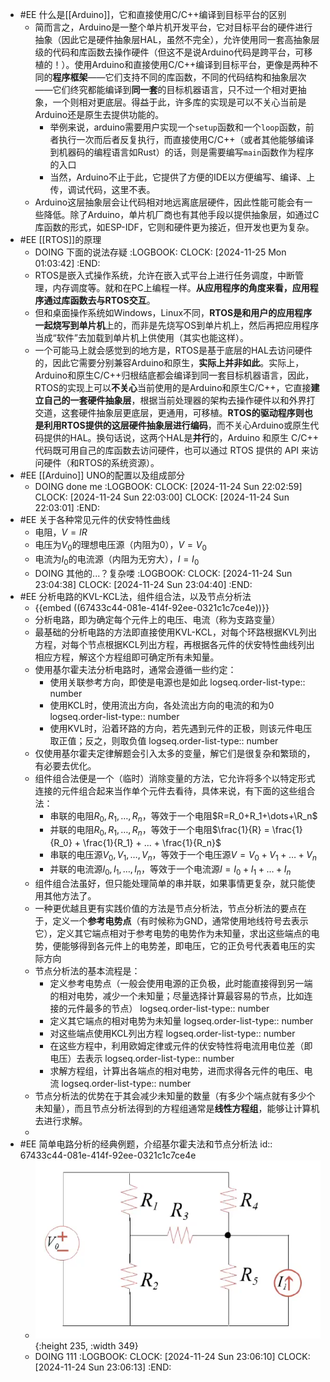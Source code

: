 - #EE 什么是[[Arduino]]，它和直接使用C/C++编译到目标平台的区别
	- 简而言之，Arduino是一整个单片机开发平台，它对目标平台的硬件进行抽象（因此它是硬件抽象层HAL，虽然不完全），允许使用同一套高抽象层级的代码和库函数去操作硬件（但这不是说Arduino代码是跨平台，可移植的！）。使用Arduino和直接使用C/C++编译到目标平台，更像是两种不同的**程序框架**——它们支持不同的库函数，不同的代码结构和抽象层次——它们终究都能编译到**同一套**的目标机器语言，只不过一个相对更抽象，一个则相对更底层。得益于此，许多库的实现是可以不关心当前是Arduino还是原生去提供功能的。
		- 举例来说，arduino需要用户实现一个`setup`函数和一个`loop`函数，前者执行一次而后者反复执行，而直接使用C/C++（或者其他能够编译到机器码的编程语言如Rust）的话，则是需要编写`main`函数作为程序的入口
		- 当然，Arduino不止于此，它提供了方便的IDE以方便编写、编译、上传，调试代码，这里不表。
	- Arduino这层抽象层会让代码相对地远离底层硬件，因此性能可能会有一些降低。除了Arduino，单片机厂商也有其他手段以提供抽象层，如通过C库函数的形式，如ESP-IDF，它则和硬件更为接近，但开发也更为复杂。
- #EE [[RTOS]]的原理
	- DOING 下面的说法存疑
	  :LOGBOOK:
	  CLOCK: [2024-11-25 Mon 01:03:42]
	  :END:
	- RTOS是嵌入式操作系统，允许在嵌入式平台上进行任务调度，中断管理，内存调度等。就和在PC上编程一样。**从应用程序的角度来看，应用程序通过库函数去与RTOS交互**。
	- 但和桌面操作系统如Windows，Linux不同，**RTOS是和用户的应用程序一起烧写到单片机**上的，而非是先烧写OS到单片机上，然后再把应用程序当成“软件”去加载到单片机上供使用（其实也能这样）。
	- 一个可能马上就会感觉到的地方是，RTOS是基于底层的HAL去访问硬件的，因此它需要分别兼容Arduino和原生，**实际上并非如此**。实际上，Arduino和原生C/C++归根结底都会编译到同一套目标机器语言，因此，RTOS的实现上可以**不关心**当前使用的是Arduino和原生C/C++，它直接**建立自己的一套硬件抽象层**，根据当前处理器的架构去操作硬件以和外界打交道，这套硬件抽象层更底层，更通用，可移植。**RTOS的驱动程序则也是利用RTOS提供的这层硬件抽象层进行编码**，而不关心Arduino或原生代码提供的HAL。换句话说，这两个HAL是**并行**的，Arduino 和原生 C/C++ 代码既可用自己的库函数去访问硬件，也可以通过 RTOS 提供的 API 来访问硬件（和RTOS的系统资源）。
- #EE [[Arduino]] UNO的配置以及组成部分
	- DOING done me
	  :LOGBOOK:
	  CLOCK: [2024-11-24 Sun 22:02:59]
	  CLOCK: [2024-11-24 Sun 22:03:00]
	  CLOCK: [2024-11-24 Sun 22:03:01]
	  :END:
- #EE 关于各种常见元件的伏安特性曲线
	- 电阻，$V=IR$
	- 电压为$V_0$的理想电压源（内阻为0），$V=V_0$
	- 电流为$I_0$的电流源（内阻为无穷大），$I=I_0$
	- DOING 其他的...？复杂喽
	  :LOGBOOK:
	  CLOCK: [2024-11-24 Sun 23:04:38]
	  CLOCK: [2024-11-24 Sun 23:04:40]
	  :END:
- #EE 分析电路的KVL-KCL法，组件组合法，以及节点分析法
	- {{embed ((67433c44-081e-414f-92ee-0321c1c7ce4e))}}
	- 分析电路，即为确定每个元件上的电压、电流（称为支路变量）
	- 最基础的分析电路的方法即直接使用KVL-KCL，对每个环路根据KVL列出方程，对每个节点根据KCL列出方程，再根据各元件的伏安特性曲线列出相应方程，解这个方程组即可确定所有未知量。
	- 使用基尔霍夫法分析电路时，通常会遵循一些约定：
		- 使用关联参考方向，即使是电源也是如此
		  logseq.order-list-type:: number
		- 使用KCL时，使用流出方向，各处流出方向的电流的和为0
		  logseq.order-list-type:: number
		- 使用KVL时，沿着环路的方向，若先遇到元件的正极，则该元件电压取正值；反之，则取负值
		  logseq.order-list-type:: number
	- 仅使用基尔霍夫定律解题会引入太多的变量，解它们是很复杂和繁琐的，有必要去优化。
	- 组件组合法便是一个（临时）消除变量的方法，它允许将多个以特定形式连接的元件组合起来当作单个元件去看待，具体来说，有下面的这些组合法：
		- 串联的电阻$R_0,R_1,\dots,R_n$，等效于一个电阻$R=R_0+R_1+\dots+\R_n$
		- 并联的电阻$R_0,R_1,\dots,R_n$，等效于一个电阻$\frac{1}{R} = \frac{1}{R_0} + \frac{1}{R_1} + ... + \frac{1}{R_n}$
		- 串联的电压源$V_0,V_1,\dots,V_n$，等效于一个电压源$V=V_0+V_1+\dots+V_n$
		- 并联的电流源$I_0,I_1,\dots,I_n$，等效于一个电流源$I=I_0+I_1+\dots+I_n$
	- 组件组合法虽好，但只能处理简单的串并联，如果事情更复杂，就只能使用其他方法了。
	- 一种更优越且更有实践价值的方法是节点分析法，节点分析法的要点在于，定义一个**参考电势点**（有时候称为GND，通常使用地线符号去表示它），定义其它端点相对于参考电势的电势作为未知量，求出这些端点的电势，便能够得到各元件上的电势差，即电压，它的正负号代表着电压的实际方向
	- 节点分析法的基本流程是：
		- 定义参考电势点（一般会使用电源的正负极，此时能直接得到另一端的相对电势，减少一个未知量；尽量选择计算最容易的节点，比如连接的元件最多的节点）
		  logseq.order-list-type:: number
		- 定义其它端点的相对电势为未知量
		  logseq.order-list-type:: number
		- 对这些端点使用KCL列出方程
		  logseq.order-list-type:: number
		- 在这些方程中，利用欧姆定律或元件的伏安特性将电流用电位差（即电压）去表示
		  logseq.order-list-type:: number
		- 求解方程组，计算出各端点的相对电势，进而求得各元件的电压、电流
		  logseq.order-list-type:: number
	- 节点分析法的优势在于其会减少未知量的数量（有多少个端点就有多少个未知量），而且节点分析法得到的方程组通常是**线性方程组**，能够让计算机去进行求解。
	-
- #EE 简单电路分析的经典例题，介绍基尔霍夫法和节点分析法
  id:: 67433c44-081e-414f-92ee-0321c1c7ce4e
	- ![image.png](../assets/image_1732466786281_0.png){:height 235, :width 349}
	- DOING 111
	  :LOGBOOK:
	  CLOCK: [2024-11-24 Sun 23:06:10]
	  CLOCK: [2024-11-24 Sun 23:06:13]
	  :END: